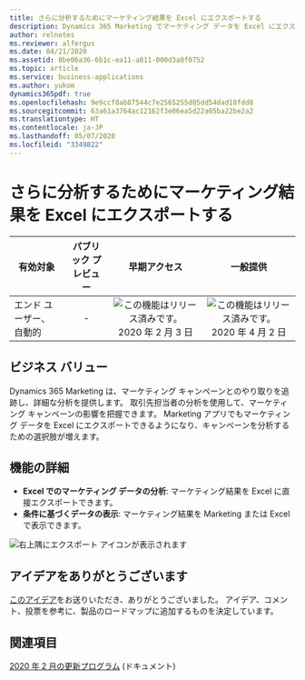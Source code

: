 ```yaml
---
title: さらに分析するためにマーケティング結果を Excel にエクスポートする
description: Dynamics 365 Marketing でマーケティング データを Excel にエクスポートできるようになり、キャンペーンを分析するための選択肢が増えます。
author: relnotes
ms.reviewer: alfergus
ms.date: 04/21/2020
ms.assetid: 8be06a36-6b1c-ea11-a811-000d3a8f0752
ms.topic: article
ms.service: business-applications
ms.author: yukom
dynamics365pdf: true
ms.openlocfilehash: 9e9ccf8ab87544c7e2565255d05dd54dad18fdd8
ms.sourcegitcommit: 63a61a3764ac12162f3e06ea5d22a05ba22be2a2
ms.translationtype: HT
ms.contentlocale: ja-JP
ms.lasthandoff: 05/07/2020
ms.locfileid: "3349822"
---
```

# <a name="export-marketing-results-data-to-excel-for-further-analysis"></a>さらに分析するためにマーケティング結果を Excel にエクスポートする


| 有効対象    |  パブリック プレビュー | 早期アクセス | 一般提供 | 
| ---------- | :----------: |:----------: |:----------: |
|エンド ユーザー、自動的|-|![この機能はリリース済みです。](/dynamics365-release-plan/media/green-checkmark.png "この機能はリリース済みです。") 2020 年 2 月 3 日| ![この機能はリリース済みです。](/dynamics365-release-plan/media/green-checkmark.png "この機能はリリース済みです。") 2020 年 4 月 2 日|


## <a name="business-value"></a>ビジネス バリュー
<!-- bv start -->
Dynamics 365 Marketing は、マーケティング キャンペーンとのやり取りを追跡し、詳細な分析を提供します。 取引先担当者の分析を使用して、マーケティング キャンペーンの影響を把握できます。 Marketing アプリでもマーケティング データを Excel にエクスポートできるようになり、キャンペーンを分析するための選択肢が増えます。
<!-- bv end -->



## <a name="feature-details"></a>機能の詳細
<!--feature detail start -->
- **Excel でのマーケティング データの分析**: マーケティング結果を Excel に直接エクスポートできます。
- **条件に基づくデータの表示**: マーケティング結果を Marketing または Excel で表示できます。
<!--feature detail end -->

![右上隅にエクスポート アイコンが表示されます](media/insights_export_to_csv.png "右上隅にエクスポート アイコンが表示されます")
<!-- Picture 1 -->








## <a name="thank-you-for-your-idea"></a>アイデアをありがとうございます
[このアイデア](https://experience.dynamics.com/ideas/idea/?ideaid=f33bf6e7-7b7e-e811-9cca-0003ff68a6a2)をお送りいただき、ありがとうございました。 アイデア、コメント、投票を参考に、製品のロードマップに追加するものを決定しています。

## <a name="see-also"></a>関連項目

<!--docs start-->
[2020 年 2 月の更新プログラム](https://docs.microsoft.com/dynamics365/marketing/whats-new-marketing#february-2020-update) (ドキュメント)
<!--docs end-->
